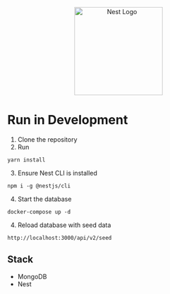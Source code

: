 <p align="center">
  <a href="http://nestjs.com/" target="blank"><img src="https://nestjs.com/img/logo-small.svg" width="200" alt="Nest Logo" /></a>
</p>

# Run in Development

1. Clone the repository  
2. Run  
```
yarn install
```
3. Ensure Nest CLI is installed  
```
npm i -g @nestjs/cli
```

4. Start the database  
```
docker-compose up -d
```

4. Reload database with seed data
```
http://localhost:3000/api/v2/seed
```

## Stack 
* MongoDB
* Nest